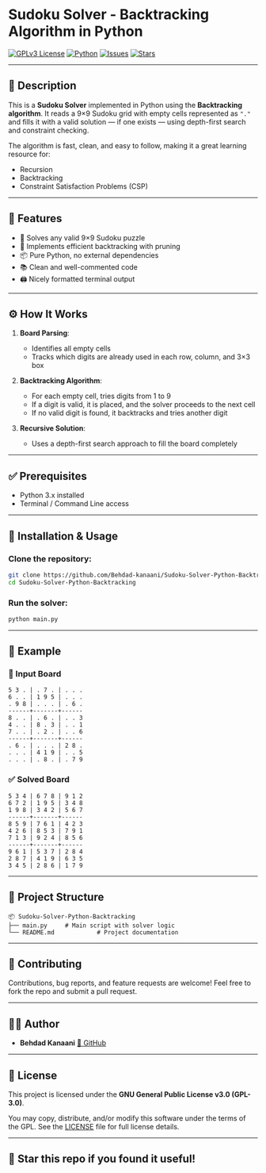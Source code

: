 # Sudoku Solver - Backtracking Algorithm in Python

[![GPLv3 License](https://img.shields.io/badge/license-GPLv3-blue.svg)](LICENSE)
[![Python](https://img.shields.io/badge/Python-3.x-blue.svg)](https://www.python.org/)
[![Issues](https://img.shields.io/github/issues/Behdad-kanaani/Sudoku-Solver-Python-Backtracking)](https://github.com/Behdad-kanaani/Sudoku-Solver-Python-Backtracking/issues)
[![Stars](https://img.shields.io/github/stars/Behdad-kanaani/Sudoku-Solver-Python-Backtracking?style=social)](https://github.com/Behdad-kanaani/Sudoku-Solver-Python-Backtracking/stargazers)

---

## 📘 Description

This is a **Sudoku Solver** implemented in Python using the **Backtracking algorithm**. It reads a 9×9 Sudoku grid with empty cells represented as `"."` and fills it with a valid solution — if one exists — using depth-first search and constraint checking.

The algorithm is fast, clean, and easy to follow, making it a great learning resource for:
- Recursion
- Backtracking
- Constraint Satisfaction Problems (CSP)

---

## 🎯 Features

- 🧠 Solves any valid 9×9 Sudoku puzzle
- 🔁 Implements efficient backtracking with pruning
- 📦 Pure Python, no external dependencies
- 📚 Clean and well-commented code
- 🖨️ Nicely formatted terminal output

---

## ⚙️ How It Works

1. **Board Parsing**:
   - Identifies all empty cells
   - Tracks which digits are already used in each row, column, and 3×3 box

2. **Backtracking Algorithm**:
   - For each empty cell, tries digits from 1 to 9
   - If a digit is valid, it is placed, and the solver proceeds to the next cell
   - If no valid digit is found, it backtracks and tries another digit

3. **Recursive Solution**:
   - Uses a depth-first search approach to fill the board completely

---

## ✅ Prerequisites

- Python 3.x installed  
- Terminal / Command Line access

---

## 🚀 Installation & Usage

### Clone the repository:

```bash
git clone https://github.com/Behdad-kanaani/Sudoku-Solver-Python-Backtracking.git
cd Sudoku-Solver-Python-Backtracking
````

### Run the solver:

```bash
python main.py
```

---

## 🧪 Example

### 🔹 Input Board

```
5 3 . | . 7 . | . . .
6 . . | 1 9 5 | . . .
. 9 8 | . . . | . 6 .
------+-------+------
8 . . | . 6 . | . . 3
4 . . | 8 . 3 | . . 1
7 . . | . 2 . | . . 6
------+-------+------
. 6 . | . . . | 2 8 .
. . . | 4 1 9 | . . 5
. . . | . 8 . | . 7 9
```

### ✅ Solved Board

```
5 3 4 | 6 7 8 | 9 1 2
6 7 2 | 1 9 5 | 3 4 8
1 9 8 | 3 4 2 | 5 6 7
------+-------+------
8 5 9 | 7 6 1 | 4 2 3
4 2 6 | 8 5 3 | 7 9 1
7 1 3 | 9 2 4 | 8 5 6
------+-------+------
9 6 1 | 5 3 7 | 2 8 4
2 8 7 | 4 1 9 | 6 3 5
3 4 5 | 2 8 6 | 1 7 9
```

---

## 📁 Project Structure

```
📦 Sudoku-Solver-Python-Backtracking
├── main.py     # Main script with solver logic
└── README.md            # Project documentation
```

---

## 🤝 Contributing

Contributions, bug reports, and feature requests are welcome!
Feel free to fork the repo and submit a pull request.

---

## 👨‍💻 Author

* **Behdad Kanaani**
  [🔗 GitHub](https://github.com/Behdad-kanaani)

---

## 📄 License

This project is licensed under the **GNU General Public License v3.0 (GPL-3.0)**.

You may copy, distribute, and/or modify this software under the terms of the GPL.
See the [LICENSE](LICENSE) file for full license details.

---

## 🌟 Star this repo if you found it useful!
